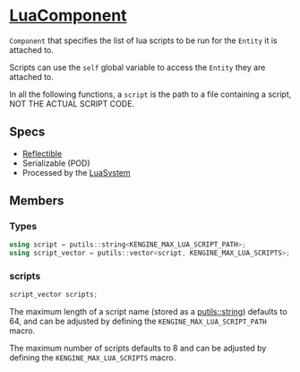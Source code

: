 # [LuaComponent](LuaComponent.hpp)

`Component` that specifies the list of lua scripts to be run for the `Entity` it is attached to.

Scripts can use the `self` global variable to access the `Entity` they are attached to.

In all the following functions, a `script` is the path to a file containing a script, NOT THE ACTUAL SCRIPT CODE.

## Specs

* [Reflectible](https://github.com/phisko/putils/blob/master/reflection.md)
* Serializable (POD)
* Processed by the [LuaSystem](../../systems/LuaSystem.md)

## Members

### Types

```cpp
using script = putils::string<KENGINE_MAX_LUA_SCRIPT_PATH>;
using script_vector = putils::vector<script, KENGINE_MAX_LUA_SCRIPTS>;
```

### scripts

```cpp
script_vector scripts;
```

The maximum length of a script name (stored as a [putils::string](https://github.com/phisko/putils/blob/master/string.hpp)) defaults to 64, and can be adjusted by defining the `KENGINE_MAX_LUA_SCRIPT_PATH` macro.

The maximum number of scripts defaults to 8 and can be adjusted by defining the `KENGINE_MAX_LUA_SCRIPTS` macro.